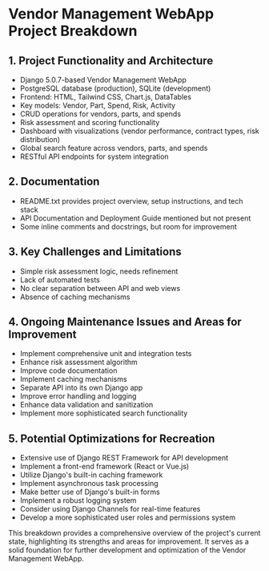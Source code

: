 # Vendor Management WebApp Project Breakdown

## 1. Project Functionality and Architecture

- Django 5.0.7-based Vendor Management WebApp
- PostgreSQL database (production), SQLite (development)
- Frontend: HTML, Tailwind CSS, Chart.js, DataTables
- Key models: Vendor, Part, Spend, Risk, Activity
- CRUD operations for vendors, parts, and spends
- Risk assessment and scoring functionality
- Dashboard with visualizations (vendor performance, contract types, risk distribution)
- Global search feature across vendors, parts, and spends
- RESTful API endpoints for system integration

## 2. Documentation

- README.txt provides project overview, setup instructions, and tech stack
- API Documentation and Deployment Guide mentioned but not present
- Some inline comments and docstrings, but room for improvement

## 3. Key Challenges and Limitations

- Simple risk assessment logic, needs refinement
- Lack of automated tests
- No clear separation between API and web views
- Absence of caching mechanisms

## 4. Ongoing Maintenance Issues and Areas for Improvement

- Implement comprehensive unit and integration tests
- Enhance risk assessment algorithm
- Improve code documentation
- Implement caching mechanisms
- Separate API into its own Django app
- Improve error handling and logging
- Enhance data validation and sanitization
- Implement more sophisticated search functionality

## 5. Potential Optimizations for Recreation

- Extensive use of Django REST Framework for API development
- Implement a front-end framework (React or Vue.js)
- Utilize Django's built-in caching framework
- Implement asynchronous task processing
- Make better use of Django's built-in forms
- Implement a robust logging system
- Consider using Django Channels for real-time features
- Develop a more sophisticated user roles and permissions system

This breakdown provides a comprehensive overview of the project's current state, highlighting its strengths and areas for improvement. It serves as a solid foundation for further development and optimization of the Vendor Management WebApp.